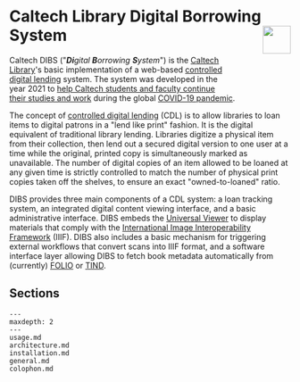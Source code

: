 Caltech Library Digital Borrowing System<img width="50em" align="right" style="display: block; margin: auto auto 2em 2em"  src="_static/media/dibs-icon.svg">
========================================

Caltech DIBS ("_**Di**gital **B**orrowing **S**ystem_") is the [Caltech Library](https://www.library.caltech.edu)'s basic implementation of a web-based [controlled digital lending](https://en.wikipedia.org/wiki/Controlled_digital_lending) system.  The system was developed in the year 2021 to [help Caltech students and faculty continue their studies and work](https://www.library.caltech.edu/DIBS-overview) during the global [COVID-19 pandemic](https://www.who.int/emergencies/diseases/novel-coronavirus-2019).

The concept of [controlled digital lending](https://controlleddigitallending.org) (CDL) is to allow libraries to loan items to digital patrons in a "lend like print" fashion.  It is the digital equivalent of traditional library lending. Libraries digitize a physical item from their collection, then lend out a secured digital version to one user at a time while the original, printed copy is simultaneously marked as unavailable. The number of digital copies of an item allowed to be loaned at any given time is strictly controlled to match the number of physical print copies taken off the shelves, to ensure an exact "owned-to-loaned" ratio.

DIBS provides three main components of a CDL system: a loan tracking system, an integrated digital content viewing interface, and a basic administrative interface.  DIBS embeds the [Universal Viewer](http://universalviewer.io) to display materials that comply with the [International Image Interoperability Framework](https://iiif.io) (IIIF). DIBS also includes a basic mechanism for triggering external workflows that convert scans into IIIF format, and a software interface layer allowing DIBS to fetch book metadata automatically from (currently) [FOLIO](https://www.folio.org) or [TIND](https://tind.io).

## Sections

```{toctree}
---
maxdepth: 2
---
usage.md
architecture.md
installation.md
general.md
colophon.md
```

